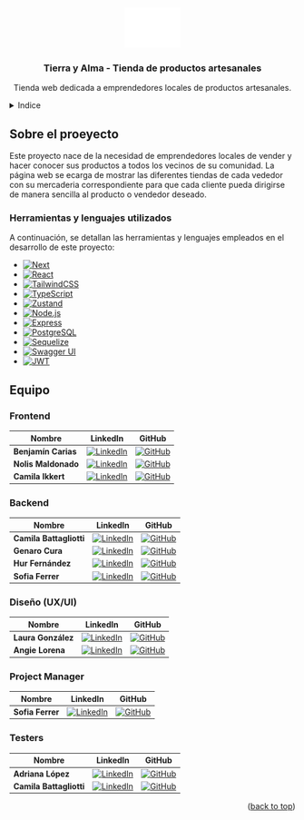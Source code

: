 <a id="readme-top"></a>

<br />
<div align="center">
    <img src="\frontend\public\Logo_Horizontal_Blanco@3x.png" alt="Logo" width="100" height="70">

  <h3 align="center">Tierra y Alma - Tienda de productos artesanales</h3>

  <p align="center">
    Tienda web dedicada a emprendedores locales de productos artesanales.
  </p>
</div>



<!-- INDICE -->
<details>
  <summary>Indice</summary>
  <ol>
    <li><a href="#about-the-project">Sobre el proyecto</a></li>
    <li><a href="#built-with">Herramientas y lenguajes utilizados</a></li>
    <li><a href="#contributing">Equipo</a></li>
  </ol>
</details>



<!-- ABOUT THE PROJECT -->
## Sobre el proeyecto

Este proyecto nace de la necesidad de emprendedores locales de vender y hacer conocer sus productos a todos los vecinos de su comunidad. 
La página web se ecarga de mostrar las diferentes tiendas de cada vededor con su mercaderia correspondiente para que cada cliente pueda dirigirse de manera sencilla al producto o vendedor deseado.


### Herramientas y lenguajes utilizados

A continuación, se detallan las herramientas y lenguajes empleados en el desarrollo de este proyecto:

* [![Next][Next.js]][Next-url]
* [![React][React.js]][React-url]
* [![TailwindCSS][TailwindCSS.com]][TailwindCSS-url]
* [![TypeScript][TypeScript.com]][TypeScript-url]
* [![Zustand][Zustand.js]][Zustand-url]
* [![Node.js][Node.js]][Node-url]
* [![Express][Express.js]][Express-url]
* [![PostgreSQL][PostgreSQL.com]][PostgreSQL-url]
* [![Sequelize][Sequelize.com]][Sequelize-url]
* [![Swagger UI][SwaggerUI.com]][SwaggerUI-url]
* [![JWT][JWT.io]][JWT-url]


<!-- EQUIPO -->
## Equipo

### Frontend
| Nombre               | LinkedIn                                                                                  | GitHub                                                                     |
|----------------------|-------------------------------------------------------------------------------------------|---------------------------------------------------------------------------|
| **Benjamín Carias**  | [![LinkedIn](https://img.shields.io/badge/-LinkedIn-0077B5?logo=linkedin&logoColor=white)](https://www.linkedin.com/in/devbenja/) | [![GitHub](https://img.shields.io/badge/-GitHub-333?logo=github&logoColor=white)](https://github.com/devbenja) |
| **Nolis Maldonado**  | [![LinkedIn](https://img.shields.io/badge/-LinkedIn-0077B5?logo=linkedin&logoColor=white)](https://www.linkedin.com/in/nolis-maldonado/) | [![GitHub](https://img.shields.io/badge/-GitHub-333?logo=github&logoColor=white)](https://github.com/perfil2) |
| **Camila Ikkert**    | [![LinkedIn](https://img.shields.io/badge/-LinkedIn-0077B5?logo=linkedin&logoColor=white)](https://www.linkedin.com/in/camila-milena-ikkert/) | [![GitHub](https://img.shields.io/badge/-GitHub-333?logo=github&logoColor=white)](https://github.com/CamilaMilenaIkkert) |

### Backend
| Nombre                 | LinkedIn                                                                                  | GitHub                                                                     |
|------------------------|-------------------------------------------------------------------------------------------|---------------------------------------------------------------------------|
| **Camila Battagliotti**| [![LinkedIn](https://img.shields.io/badge/-LinkedIn-0077B5?logo=linkedin&logoColor=white)](http://www.linkedin.com/in/camila-battagliotti) | [![GitHub](https://img.shields.io/badge/-GitHub-333?logo=github&logoColor=white)](http://github.com/CamilaBattagliotti) |
| **Genaro Cura**        | [![LinkedIn](https://img.shields.io/badge/-LinkedIn-0077B5?logo=linkedin&logoColor=white)](https://www.linkedin.com/in/perfil4) | [![GitHub](https://img.shields.io/badge/-GitHub-333?logo=github&logoColor=white)](https://github.com/perfil4) |
| **Hur Fernández**      | [![LinkedIn](https://img.shields.io/badge/-LinkedIn-0077B5?logo=linkedin&logoColor=white)](https://www.linkedin.com/in/perfil4) | [![GitHub](https://img.shields.io/badge/-GitHub-333?logo=github&logoColor=white)](https://github.com/perfil4) |
| **Sofia Ferrer**       | [![LinkedIn](https://img.shields.io/badge/-LinkedIn-0077B5?logo=linkedin&logoColor=white)](https://www.linkedin.com/in/ferrer-sofia/) | [![GitHub](https://img.shields.io/badge/-GitHub-333?logo=github&logoColor=white)](https://github.com/Sofiferrer) |

### Diseño (UX/UI)
| Nombre                | LinkedIn                                                                                  | GitHub                                                                     |
|-----------------------|-------------------------------------------------------------------------------------------|---------------------------------------------------------------------------|
| **Laura González**    | [![LinkedIn](https://img.shields.io/badge/-LinkedIn-0077B5?logo=linkedin&logoColor=white)](https://www.linkedin.com/in/lagonzalezdev) | [![GitHub](https://img.shields.io/badge/-GitHub-333?logo=github&logoColor=white)](https://github.com/lagonzalezdev) |
| **Angie Lorena**      | [![LinkedIn](https://img.shields.io/badge/-LinkedIn-0077B5?logo=linkedin&logoColor=white)](http://www.linkedin.com/in/angie-lorena-s%C3%A1nchez-l%C3%B3pez) | [![GitHub](https://img.shields.io/badge/-GitHub-333?logo=github&logoColor=white)](https://github.com/AngieSanchez09) |

### Project Manager
| Nombre           | LinkedIn                                                                                  | GitHub                                                                     |
|------------------|-------------------------------------------------------------------------------------------|---------------------------------------------------------------------------|
| **Sofia Ferrer**       | [![LinkedIn](https://img.shields.io/badge/-LinkedIn-0077B5?logo=linkedin&logoColor=white)](https://www.linkedin.com/in/ferrer-sofia/) | [![GitHub](https://img.shields.io/badge/-GitHub-333?logo=github&logoColor=white)](https://github.com/Sofiferrer) |

### Testers
| Nombre                 | LinkedIn                                                                                  | GitHub                                                                     |
|------------------------|-------------------------------------------------------------------------------------------|---------------------------------------------------------------------------|
| **Adriana López**      | [![LinkedIn](https://img.shields.io/badge/-LinkedIn-0077B5?logo=linkedin&logoColor=white)](https://www.linkedin.com/in/adrianalopezdemora/) | [![GitHub](https://img.shields.io/badge/-GitHub-333?logo=github&logoColor=white)](https://github.com/adrianalopezdemora) |
| **Camila Battagliotti**| [![LinkedIn](https://img.shields.io/badge/-LinkedIn-0077B5?logo=linkedin&logoColor=white)](http://www.linkedin.com/in/camila-battagliotti) | [![GitHub](https://img.shields.io/badge/-GitHub-333?logo=github&logoColor=white)](http://github.com/CamilaBattagliotti) |



<p align="right">(<a href="#readme-top">back to top</a>)</p>



<!-- LINKS E IMÁGENES -->
[Next.js]: https://img.shields.io/badge/next.js-000000?style=for-the-badge&logo=nextdotjs&logoColor=white
[Next-url]: https://nextjs.org/
[React.js]: https://img.shields.io/badge/React-20232A?style=for-the-badge&logo=react&logoColor=61DAFB
[React-url]: https://reactjs.org/
[TailwindCSS.com]: https://img.shields.io/badge/TailwindCSS-38B2AC?style=for-the-badge&logo=tailwind-css&logoColor=white]
[TailwindCSS-url]: https://tailwindcss.com
[TypeScript.com]: https://img.shields.io/badge/TypeScript-007ACC?style=for-the-badge&logo=typescript&logoColor=white
[TypeScript-url]: https://www.typescriptlang.org/
[Zustand.js]: https://img.shields.io/badge/Zustand-3178C6?style=for-the-badge&logo=zustand&logoColor=white
[Zustand-url]: https://zustand-demo.pmnd.rs/
[Node.js]: https://img.shields.io/badge/Node.js-339933?style=for-the-badge&logo=node-dot-js&logoColor=white
[Node-url]: https://nodejs.org/
[Express.js]: https://img.shields.io/badge/Express.js-404D59?style=for-the-badge
[Express-url]: https://expressjs.com/
[PostgreSQL.com]: https://img.shields.io/badge/PostgreSQL-4169E1?style=for-the-badge&logo=postgresql&logoColor=white
[PostgreSQL-url]: https://www.postgresql.org/
[Sequelize.com]: https://img.shields.io/badge/Sequelize-52B0E7?style=for-the-badge&logo=sequelize&logoColor=white
[Sequelize-url]: https://sequelize.org/
[SwaggerUI.com]: https://img.shields.io/badge/Swagger_UI-85EA2D?style=for-the-badge&logo=swagger&logoColor=black
[SwaggerUI-url]: https://swagger.io/tools/swagger-ui/
[JWT.io]: https://img.shields.io/badge/JWT-000000?style=for-the-badge&logo=jsonwebtokens&logoColor=white
[JWT-url]: https://jwt.io/



